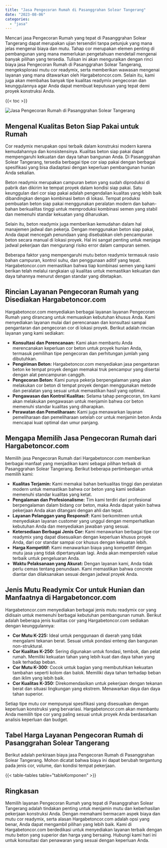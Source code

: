 ```yaml
---
title: "Jasa Pengecoran Rumah di Pasanggrahan Solear Tangerang"
date: "2023-08-06"
categories: 
  - "jasa"
---
```



Mencari jasa Pengecoran Rumah yang tepat di Pasanggrahan Solear Tangerang dapat merupakan ujian tersendiri tanpa petunjuk yang mana jelas mengenai biaya dan mutu. Tahap cor merupakan elemen penting di pembangunan yang mana memerlukan pengetahuan mendetail mengenai banyak pilihan yang tersedia. Tulisan ini akan menguraikan dengan rinci biaya jasa Pengecoran Rumah di Pasanggrahan Solear Tangerang, mengeksplorasi mutu cor readymix, serta memberikan wawasan mengenai layanan yang mana ditawarkan oleh Hargabetoncor.com. Selain itu, kami juga akan membahas banyak tipe kualitas readymix pengecoran dan keunggulannya agar Anda dapat membuat keputusan yang tepat demi proyek konstruksi Anda.

{{< toc >}}

![Jasa Pengecoran Rumah di Pasanggrahan Solear Tangerang](https://hargareadymixid.github.io/hbc/readymix-hbc%20(36).png)

## Mengenal Kualitas Beton Siap Pakai untuk Rumah

Cor readymix merupakan opsi terbaik dalam konstruksi modern karena kemudahannya dan konsistensinya. Kualitas beton siap pakai dapat mempengaruhi kekuatan dan daya tahan bangunan Anda. Di Pasanggrahan Solear Tangerang, tersedia berbagai tipe cor siap pakai dengan berbagai spesifikasi yang bisa diadaptasi dengan keperluan pembangunan hunian Anda sekalian.

Beton readymix merupakan campuran beton yang sudah diproduksi di pabrik dan dikirim ke tempat proyek dalam kondisi siap pakai. Satu keunggulan dari cor siap pakai adalah pengendalian kualitas yang lebih baik dibandingkan dengan kombinasi beton di lokasi. Tempat produksi pembuatan beton siap pakai menggunakan peralatan modern dan bahan-bahan berkualitas tinggi untuk memproduksi kombinasi semen yang stabil dan memenuhi standar kekuatan yang diharuskan.

Selain itu, beton readymix juga memberikan kemudahan dalam hal manajemen jadwal dan pekerja. Dengan menggunakan beton siap pakai, Anda dapat mencegah penundaan yang disebabkan oleh pencampuran beton secara manual di lokasi proyek. Hal ini sangat penting untuk menjaga jadwal pekerjaan dan mengurangi risiko error dalam campuran semen.

Beberapa faktor yang mempengaruhi mutu beton readymix termasuk rasio bahan campuran, kontrol suhu, dan penggunaan aditif yang tepat. Hargabetoncor.com memastikan bahwa tiap kombinasi semen yang kami berikan telah melalui rangkaian uji kualitas untuk memastikan kekuatan dan daya tahannya menurut dengan standar yang ditetapkan.

## Rincian Layanan Pengecoran Rumah yang Disediakan Hargabetoncor.com

Hargabetoncor.com menyediakan berbagai layanan layanan Pengecoran Rumah yang dirancang untuk memuaskan kebutuhan khusus Anda. Kami menyediakan layanan mulai dari perencanaan dan konsultasi sampai pengantaran dan pengecoran cor di lokasi proyek. Berikut adalah rincian layanan yang kami sediakan:

- **Konsultasi dan Perencanaan:** Kami akan membantu Anda merencanakan keperluan cor beton untuk proyek hunian Anda, termasuk pemilihan tipe pengecoran dan perhitungan jumlah yang dibutuhkan.
- **Pengiriman Beton:** Hargabetoncor.com menyediakan jasa pengantaran beton ke tempat proyek dengan memakai truk pencampur yang disertai dengan alat pencampuran canggih.
- **Pengecoran Beton:** Kami punya pekerja berpengalaman yang akan melakukan cor beton di tempat proyek dengan menggunakan metode dan peralatan yang sesuai untuk memastikan hasil yang optimal.
- **Pengawasan dan Kontrol Kualitas:** Selama tahap pengecoran, tim kami akan melakukan pengawasan untuk menjamin bahwa cor beton memenuhi standar kualitas yang diharapkan.
- **Perawatan dan Pemeliharaan:** Kami juga menawarkan layanan pemeliharaan dan pemeliharaan setelah cor untuk menjamin beton Anda mencapai kuat optimal dan umur panjang.

## Mengapa Memilih Jasa Pengecoran Rumah dari Hargabetoncor.com

Memilih jasa Pengecoran Rumah dari Hargabetoncor.com memberikan berbagai manfaat yang menjadikan kami sebagai pilihan terbaik di Pasanggrahan Solear Tangerang. Berikut beberapa pertimbangan untuk memilih kami:

- **Kualitas Terjamin:** Kami memakai bahan berkualitas tinggi dan peralatan modern untuk memastikan bahwa cor beton yang kami sediakan memenuhi standar kualitas yang ketat.
- **Pengalaman dan Profesionalisme:** Tim kami terdiri dari profesional berpengalaman dalam bidang cor beton, maka Anda dapat yakin bahwa pekerjaan Anda akan ditangani dengan ahli dan tepat.
- **Layanan Pelanggan yang Responsif:** Kami berkomitmen untuk menyediakan layanan customer yang unggul dengan memperhatikan kebutuhan Anda dan menyediakan jawaban yang sesuai.
- **Ketersediaan Berbagai Jenis Cor:** Kami menawarkan berbagai tipe cor readymix yang dapat disesuaikan dengan keperluan khusus proyek Anda, dari cor standar sampai cor khusus dengan kekuatan lebih.
- **Harga Kompetitif:** Kami menawarkan biaya yang kompetitif dengan mutu jasa yang tidak dipertanyakan lagi. Anda akan memperoleh value terbaik untuk pengeluaran Anda.
- **Waktu Pelaksanaan yang Akurat:** Dengan layanan kami, Anda tidak perlu cemas tentang penundaan. Kami memastikan bahwa concrete diantar dan dilaksanakan sesuai dengan jadwal proyek Anda.

## Jenis Mutu Readymix Cor untuk Hunian dan Manfaatnya di Hargabetoncor.com

Hargabetoncor.com menyediakan berbagai jenis mutu readymix cor yang didisain untuk memenuhi berbagai kebutuhan pembangunan rumah. Berikut adalah beberapa jenis kualitas cor yang Hargabetoncor.com sediakan dengan keunggulannya:

- **Cor Mutu K-225:** Ideal untuk penggunaan di daerah yang tidak mengalami tekanan berat. Sesuai untuk pondasi enteng dan bangunan non-struktural.
- **Cor Kualitas K-250:** Sering digunakan untuk fondasi, tembok, dan pelat rumah. Memiliki kekuatan tahan yang lebih kuat dan daya tahan yang baik terhadap beban.
- **Cor Mutu K-300:** Cocok untuk bagian yang membutuhkan kekuatan tambahan seperti kolom dan balok. Memiliki daya tahan terhadap beban dan iklim yang lebih baik.
- **Cor Kualitas K-350:** Direkomendasikan untuk pekerjaan dengan tekanan berat dan situasi lingkungan yang ekstrem. Menawarkan daya dan daya tahan superior.

Setiap tipe mutu cor mempunyai spesifikasi yang disesuaikan dengan keperluan konstruksi yang bervariasi. Hargabetoncor.com akan membantu Anda memilih tipe cor yang paling sesuai untuk proyek Anda berdasarkan analisis keperluan dan budget.

## Tabel Harga Layanan Pengecoran Rumah di Pasanggrahan Solear Tangerang

Berikut adalah perkiraan biaya jasa Pengecoran Rumah di Pasanggrahan Solear Tangerang. Mohon dicatat bahwa biaya ini dapat berubah tergantung pada jenis cor, volume, dan kondisi tempat pekerjaan.

{{< table-tables table="tableKomponen" >}}

## Ringkasan

Memilih layanan Pengecoran Rumah yang tepat di Pasanggrahan Solear Tangerang adalah tindakan penting untuk menjamin mutu dan keberhasilan pekerjaan konstruksi Anda. Dengan memahami bermacam aspek biaya dan mutu cor readymix, serta alasan Hargabetoncor.com adalah opsi yang benar, Anda dapat mengambil pilihan yang lebih baik. Kami di Hargabetoncor.com berdedikasi untuk menyediakan layanan terbaik dengan mutu beton yang superior dan harga yang bersaing. Hubungi kami hari ini untuk konsultasi dan penawaran yang sesuai dengan keperluan Anda.
